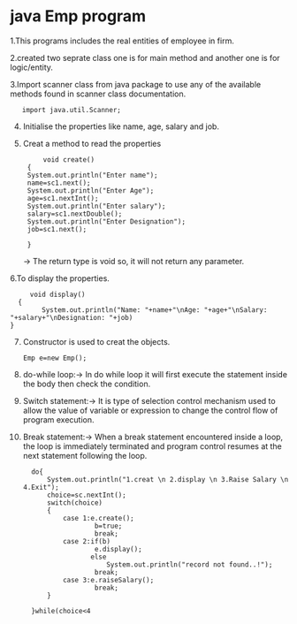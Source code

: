 # java Emp program
1.This programs includes the real entities of employee in firm.

2.created two seprate class one is for main method and another one is for logic/entity.

3.Import scanner class from java package to use any of the available methods found in scanner class documentation.
       
       import java.util.Scanner;

4. Initialise the properties like name, age, salary and job.

5. Creat a method to read the properties
     
            void create()
	    {
		System.out.println("Enter name");
		name=sc1.next();
		System.out.println("Enter Age");
		age=sc1.nextInt();
		System.out.println("Enter salary");
		salary=sc1.nextDouble();
		System.out.println("Enter Designation");
		job=sc1.next();
		
	    }
		
		
      -> The return type is void so, it will not return any parameter.
   
 6.To display the properties.
      
         void display()
	  {
	     	System.out.println("Name: "+name+"\nAge: "+age+"\nSalary: "+salary+"\nDesignation: "+job)
    }
  
  7. Constructor is used to creat the objects.
  
         Emp e=new Emp();
         
  8. do-while loop:-> In do while loop it will first execute the statement inside the body then check the condition.
  
  9. Switch statement:-> It is type of selection control mechanism used to allow the value of variable or expression to change the control flow of program execution.
  
  10. Break statement:-> When a break statement encountered inside a loop, the loop is immediately terminated and program control resumes at the next statement following the                              loop.
    
                     
			do{
			    System.out.println("1.creat \n 2.display \n 3.Raise Salary \n 4.Exit");
				choice=sc.nextInt();
				switch(choice)
				{
					case 1:e.create();
							b=true;
							break;
					case 2:if(b)
							e.display();
						   else
							   System.out.println("record not found..!");
							break;
					case 3:e.raiseSalary();
						    break;
				}
				
		   	}while(choice<4
